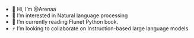 - 👋 Hi, I’m @Arenaa
- 👀 I’m interested in Natural language processing
- 🌱 I’m currently reading Flunet Python book.
- :zap: I’m looking to collaborate on Instruction-based large language models

<!---
Arenaa/Arenaa is a ✨ special ✨ repository because its `README.md` (this file) appears on your GitHub profile.
You can click the Preview link to take a look at your changes.
--->
